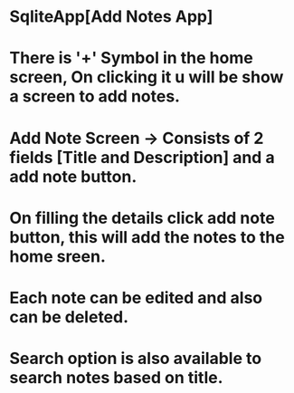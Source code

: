 # SqliteApp[Add Notes App]
# There is '+' Symbol in the home screen, On clicking it u will be show a screen to add notes.
# Add Note Screen -> Consists of 2 fields [Title and Description] and a add note button.
# On filling the details click add note button, this will add the notes to the home sreen.
# Each note can be edited and also can be deleted.
# Search option is also available to search notes based on title.

